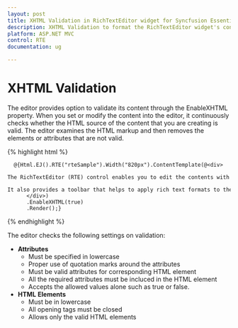 ```yaml
---
layout: post
title: XHTML Validation in RichTextEditor widget for Syncfusion Essential ASP.NET MVC
description: XHTML Validation to format the RichTextEditor widget's content
platform: ASP.NET MVC
control: RTE
documentation: ug

---
```

# XHTML Validation

The editor provides option to validate its content through the EnableXHTML property. When you set or modify the content into the editor, it continuously checks whether the HTML source of the content that you are creating is valid. The editor examines the HTML markup and then removes the elements or attributes that are not valid. 

{% highlight html %}

      @{Html.EJ().RTE("rteSample").Width("820px").ContentTemplate(@<div>
              The RichTextEditor (RTE) control enables you to edit the contents with insert table and images
              It also provides a toolbar that helps to apply rich text formats to the content entered in the TextArea
          </div>)
          .EnableXHTML(true)
          .Render();}

{% endhighlight %}

The editor checks the following settings on validation:

* **Attributes** 
  * Must be specified in lowercase 
  * Proper use of quotation marks around the attributes
  * Must be valid attributes for corresponding HTML element
  * All the required attributes must be incluced in the HTML element
  * Accepts the allowed values alone such as true or false.
* **HTML** **Elements** 
  * Must be in lowercase 
  * All opening tags must be closed
  * Allows only the valid HTML elements

